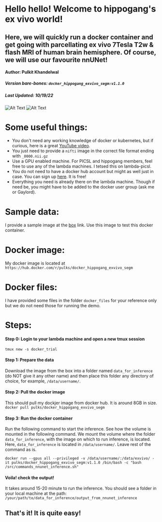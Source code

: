 # Hello hello! Welcome to hippogang's ex vivo world!
## Here, we will quickly run a docker container and get going with parcellating ex vivo 7Tesla T2w & flash MRI of human brain hemisphere. Of course, we will use our favourite nnUNet!

#### Author: Pulkit Khandelwal
##### Version bare-bones: `docker_hippogang_exvivo_segm:v1.1.0`
##### Last Updated: 10/19/22

![Alt Text](https://github.com/Pulkit-Khandelwal/exvivo-commands/blob/main/files/img.gif)
![Alt Text](https://github.com/Pulkit-Khandelwal/exvivo-commands/blob/main/files/segm.gif)



# Some useful things:
- You don't need any working knowledge of docker or kubernetes, but if curious, here is a great [YouTube video](https://youtu.be/3c-iBn73dDE).
- You just need to provide a `nifti` image in the correct file format ending with `_0000.nii.gz`
- Use a GPU enabled machine. For PICSL and hippogang members, feel free to use any of the lambda machines. I tetsed this on lambda-picsl.
- You do not need to have a docker hub account but might as well just in case. You can sign up [here](https://hub.docker.com/). It is free!
- Everything you need is already there on the lambda machine. Though if need be, you might have to be added to the docker user group (ask me or Gaylord).

# Sample data:
I provide a sample image at the [box](https://upenn.box.com/s/q24zo6enivytnerko2ovt5kfzqq141ec) link. Use this image to test this docker container.

# Docker image:
My docker image is located at `https://hub.docker.com/r/pulks/docker_hippogang_exvivo_segm`

# Docker files:
I have provided some files in the folder `docker_files` for your reference only but we do not need those for running the demo.

# Steps:
#### Step 0: Login to your lambda machine and open a new tmux session
`tmux new -s docker_trial`

#### Step 1: Prepare the data
Download the image from the box into a folder named `data_for_inference` (do NOT give it any other name) and then place this folder any directory of choice, for example, `/data/username/`.

#### Step 2: Pull the docker image
This should pull my dockjer image from docker hub. It is around 8GB in size.
`docker pull pulks/docker_hippogang_exvivo_segm`

#### Step 3: Run the docker container
Run the following command to start the inference. See how the volume is mounted in the following command. We mount the volume where the folder `data_for_inference`, with the image on which to run inference, is located. Here, `data_for_inference` is located in `/data/username/`. Leave rest of the command as is.

`docker run --gpus all --privileged -v /data/username/:/data/exvivo/ -it pulks/docker_hippogang_exvivo_segm:v1.1.0 /bin/bash -c "bash /src/commands_nnunet_inference.sh"`

#### Voila! check the output!
It takes around 15-20 minute to run the inference. You should see a folder in your local machine at the path:
`/your/path/to/data_for_inference/output_from_nnunet_inference`

## That's it! It is quite easy!
